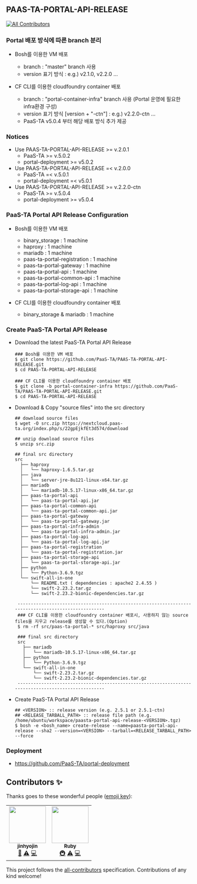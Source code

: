 ## PAAS-TA-PORTAL-API-RELEASE
<!-- ALL-CONTRIBUTORS-BADGE:START - Do not remove or modify this section -->
[![All Contributors](https://img.shields.io/badge/all_contributors-2-orange.svg?style=flat-square)](#contributors-)
<!-- ALL-CONTRIBUTORS-BADGE:END -->

### Portal 배포 방식에 따른 branch 분리
  - Bosh를 이용한 VM 배포
    - branch : "master" branch 사용  
    - version 표기 방식 : e.g.) v2.1.0, v2.2.0 ...  
    
  - CF CLI를 이용한 cloudfoundry container 배포
    - branch : "portal-container-infra" branch 사용 (Portal 운영에 필요한 infra환경 구성)
    - version 표기 방식 [version + "-ctn"] : e.g.) v2.2.0-ctn ...
    - PaaS-TA v5.0.4 부터 해당 배포 방식 추가 제공

### Notices  
  - Use PAAS-TA-PORTAL-API-RELEASE >= v.2.0.1
    - PaaS-TA >= v.5.0.2
    - portal-deployment >= v5.0.2
  - Use PAAS-TA-PORTAL-API-RELEASE =< v.2.0.0
    - PaaS-TA =< v.5.0.1
    - portal-deployment =< v5.0.1
  - Use PAAS-TA-PORTAL-API-RELEASE >= v.2.2.0-ctn
    - PaaS-TA >= v.5.0.4
    - portal-deployment >= v5.0.4
  
### PaaS-TA Portal API Release Configuration   
  - Bosh를 이용한 VM 배포
    - binary_storage : 1 machine
    - haproxy : 1 machine
    - mariadb : 1 machine
    - paas-ta-portal-registration : 1 machine
    - paas-ta-portal-gateway : 1 machine
    - paas-ta-portal-api : 1 machine
    - paas-ta-portal-common-api : 1 machine
    - paas-ta-portal-log-api : 1 machine
    - paas-ta-portal-storage-api : 1 machine
    
  - CF CLI를 이용한 cloudfoundry container 배포
    - binary_storage & mariadb : 1 machine  

### Create PaaS-TA Portal API Release   
  - Download the latest PaaS-TA Portal API Release     
    ```   
    ### Bosh를 이용한 VM 배포 
    $ git clone https://github.com/PaaS-TA/PAAS-TA-PORTAL-API-RELEASE.git   
    $ cd PAAS-TA-PORTAL-API-RELEASE
    
    ### CF CLI를 이용한 cloudfoundry container 배포
    $ git clone -b portal-container-infra https://github.com/PaaS-TA/PAAS-TA-PORTAL-API-RELEASE.git
    $ cd PAAS-TA-PORTAL-API-RELEASE
    ```  
    
  - Download & Copy "source files" into the src directory  
    ```   
    ## download source files      
    $ wget -O src.zip https://nextcloud.paas-ta.org/index.php/s/22gpEjkfEt3d574/download
         
    ## unzip download source files   
    $ unzip src.zip
      
    ## final src directory   
    src 
      ├── haproxy
      │   └── haproxy-1.6.5.tar.gz
      ├── java
      │   └── server-jre-8u121-linux-x64.tar.gz
      ├── mariadb
      │   └── mariadb-10.5.17-linux-x86_64.tar.gz
      ├── paas-ta-portal-api
      │   └── paas-ta-portal-api.jar
      ├── paas-ta-portal-common-api
      │   └── paas-ta-portal-common-api.jar
      ├── paas-ta-portal-gateway
      │   └── paas-ta-portal-gateway.jar
      ├── paas-ta-portal-infra-admin
      │   └── paas-ta-portal-infra-admin.jar
      ├── paas-ta-portal-log-api
      │   └── paas-ta-portal-log-api.jar
      ├── paas-ta-portal-registration
      │   └── paas-ta-portal-registration.jar
      ├── paas-ta-portal-storage-api
      │   └── paas-ta-portal-storage-api.jar
      ├── python
      │   └── Python-3.6.9.tgz
      └── swift-all-in-one
          └── README.txt ( dependencies : apache2 2.4.55 )
          └── swift-2.23.2.tar.gz
          └── swift-2.23.2-bionic-dependencies.tar.gz
          
     ----------------------------------------------------------------------------------------------------
     ### CF CLI를 이용한 cloudfoundry container 배포시, 사용하지 않는 source files을 지우고 release를 생성할 수 있다.(Option)
     $ rm -rf src/paas-ta-portal-* src/haproxy src/java
     
     ### final src directory 
     src
       ├── mariadb
       │   └── mariadb-10.5.17-linux-x86_64.tar.gz
       ├── python
       │   └── Python-3.6.9.tgz
       └── swift-all-in-one
           └── swift-2.23.2.tar.gz
           └── swift-2.23.2-bionic-dependencies.tar.gz
     ---------------------------------------------------------------------------------------------------- 
    ```   
  - Create PaaS-TA Portal API Release    
    ```   
    ## <VERSION> :: release version (e.g. 2.5.1 or 2.5.1-ctn)   
    ## <RELEASE_TARBALL_PATH> :: release file path (e.g. /home/ubuntu/workspace/paasta-portal-api-release-<VERSION>.tgz)   
    $ bosh -e <bosh_name> create-release --name=paasta-portal-api-release --sha2 --version=<VERSION> --tarball=<RELEASE_TARBALL_PATH> --force   
    ```   
### Deployment
- https://github.com/PaaS-TA/portal-deployment   

## Contributors ✨

Thanks goes to these wonderful people ([emoji key](https://allcontributors.org/docs/en/emoji-key)):

<!-- ALL-CONTRIBUTORS-LIST:START - Do not remove or modify this section -->
<!-- prettier-ignore-start -->
<!-- markdownlint-disable -->
<table>
  <tr>
    <td align="center"><a href="https://github.com/jinhyojin"><img src="https://avatars.githubusercontent.com/u/76993633?v=4?s=100" width="100px;" alt=""/><br /><sub><b>jinhyojin</b></sub></a><br /><a href="https://github.com/PaaS-TA/PAAS-TA-PORTAL-API-RELEASE/issues?q=author%3Ajinhyojin" title="Bug reports">🐛</a> <a href="https://github.com/PaaS-TA/PAAS-TA-PORTAL-API-RELEASE/commits?author=jinhyojin" title="Tests">⚠️</a> <a href="https://github.com/PaaS-TA/PAAS-TA-PORTAL-API-RELEASE/commits?author=jinhyojin" title="Code">💻</a></td>
    <td align="center"><a href="https://github.com/okpc579"><img src="https://avatars.githubusercontent.com/u/55691511?v=4?s=100" width="100px;" alt=""/><br /><sub><b>Ruby</b></sub></a><br /><a href="#infra-okpc579" title="Infrastructure (Hosting, Build-Tools, etc)">🚇</a> <a href="https://github.com/PaaS-TA/PAAS-TA-PORTAL-API-RELEASE/commits?author=okpc579" title="Tests">⚠️</a> <a href="https://github.com/PaaS-TA/PAAS-TA-PORTAL-API-RELEASE/commits?author=okpc579" title="Code">💻</a></td>
  </tr>
</table>

<!-- markdownlint-restore -->
<!-- prettier-ignore-end -->

<!-- ALL-CONTRIBUTORS-LIST:END -->

This project follows the [all-contributors](https://github.com/all-contributors/all-contributors) specification. Contributions of any kind welcome!
